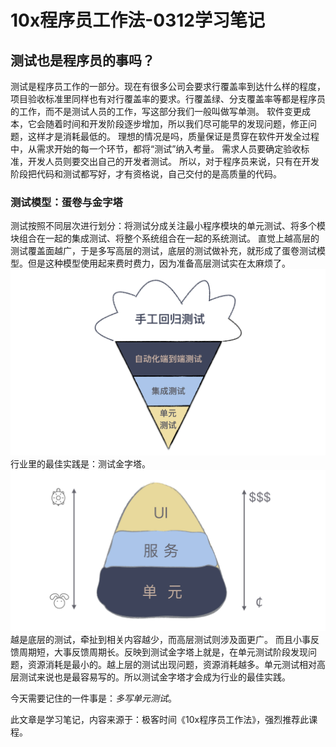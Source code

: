 # 10x程序员工作法-0312学习笔记
## 测试也是程序员的事吗？
测试是程序员工作的一部分。现在有很多公司会要求行覆盖率到达什么样的程度，项目验收标准里同样也有对行覆盖率的要求。行覆盖绿、分支覆盖率等都是程序员的工作，而不是测试人员的工作，写这部分我们一般叫做写单测。
软件变更成本，它会随着时间和开发阶段逐步增加，所以我们尽可能早的发现问题，修正问题，这样才是消耗最低的。
理想的情况是吗，质量保证是贯穿在软件开发全过程中，从需求开始的每一个环节，都将“测试”纳入考量。
需求人员要确定验收标准，开发人员则要交出自己的开发者测试。
所以，对于程序员来说，只有在开发阶段把代码和测试都写好，才有资格说，自己交付的是高质量的代码。

### 测试模型：蛋卷与金字塔
测试按照不同层次进行划分：将测试分成关注最小程序模块的单元测试、将多个模块组合在一起的集成测试、将整个系统组合在一起的系统测试。
直觉上越高层的测试覆盖面越广，于是多写高层的测试，底层的测试做补充，就形成了蛋卷测试模型。但是这种模型使用起来费时费力，因为准备高层测试实在太麻烦了。
![](../../img/蛋卷测试模型.webp)
行业里的最佳实践是：测试金字塔。
![](../../img/金字塔测试模型.webp)
越是底层的测试，牵扯到相关内容越少，而高层测试则涉及面更广。
而且小事反馈周期短，大事反馈周期长。反映到测试金字塔上就是，在单元测试阶段发现问题，资源消耗是最小的。越上层的测试出现问题，资源消耗越多。单元测试相对高层测试来说也是最容易写的。所以测试金字塔才会成为行业的最佳实践。

今天需要记住的一件事是：*多写单元测试*。

此文章是学习笔记，内容来源于：极客时间《10x程序员工作法》，强烈推荐此课程。